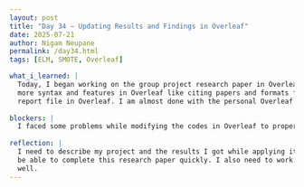 ```yaml
---
layout: post
title: "Day 34 – Updating Results and Findings in Overleaf"
date: 2025-07-21
author: Nigam Neupane
permalink: /day34.html
tags: [ELM, SMOTE, Overleaf]

what_i_learned: |
  Today, I began working on the group project research paper in Overleaf. I helped my team in writing our reports and findings in Overleaf and leared 
  more syntax and features in Overleaf like citing papers and formats for research papers. I also updated my results in bar graph form in the project 
  report file in Overleaf. I am almost done with the personal Overleaf report and only need to do minor adjustments by consulting with my mentors.
  
blockers: |
  I faced some problems while modifying the codes in Overleaf to properly display the author names.
  
reflection: |
  I need to describe my project and the results I got while applying it in the Overleaf page. I have already worked on the project report page so I will 
  be able to complete this research paper quickly. I also need to work with my team to record an Elevator Pitch video so I need to work on the script as 
  well. 
---
```

